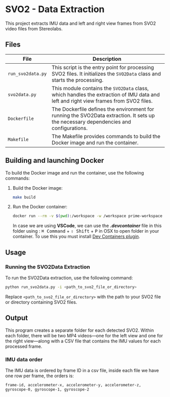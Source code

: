 # SVO2 - Data Extraction

This project extracts IMU data and left and right view frames from SVO2 video files from Stereolabs.

## Files
| File          | Description                                                                                       |
|---------------|---------------------------------------------------------------------------------------------------|
| `run_svo2data.py` | This script is the entry point for processing SVO2 files. It initializes the `SVO2Data` class and starts the processing. |
| `svo2data.py`     | This module contains the `SVO2Data` class, which handles the extraction of IMU data and left and right view frames from SVO2 files. |
| `Dockerfile`      | The Dockerfile defines the environment for running the SVO2Data extraction. It sets up the necessary dependencies and configurations. |
| `Makefile`        | The Makefile provides commands to build the Docker image and run the container.                                                   |

## Building and launching Docker

To build the Docker image and run the container, use the following commands:

1. Build the Docker image:
    ```bash
    make build
    ```

2. Run the Docker container:
    ```bash
    docker run --rm -v $(pwd):/workspace -w /workspace prime-workspace
    ```
    In case we are using **VSCode**, we can use the ***.devcontainer*** file in this folder using :
    <kbd>⌘ Command</kbd> + <kbd>⇧ Shift</kbd> + <kbd>P</kbd> in OSX to open folder in your container. To use this
    you  must install [Dev Containers plugin](https://marketplace.visualstudio.com/items?itemName=ms-vscode-remote.remote-containers).


## Usage

### Running the SVO2Data Extraction

To run the SVO2Data extraction, use the following command:

```bash
python run_svo2data.py -i <path_to_svo2_file_or_directory>
```

Replace `<path_to_svo2_file_or_directory>` with the path to your SVO2 file or directory containing SVO2 files.

## Output
This program creates a separate folder for each detected SVO2. Within each folder, there will be two MP4 videos—one 
for the left view and one for the right view—along with a CSV file that contains the IMU values for each processed frame.
### IMU data order 
The IMU data is ordered by frame ID in a csv file, inside each file we have one row per frame, the orders is:
```
frame-id, accelerometer-x, accelerometer-y, accelerometer-z, gyroscope-0, gyroscope-1, gyroscope-2
```
